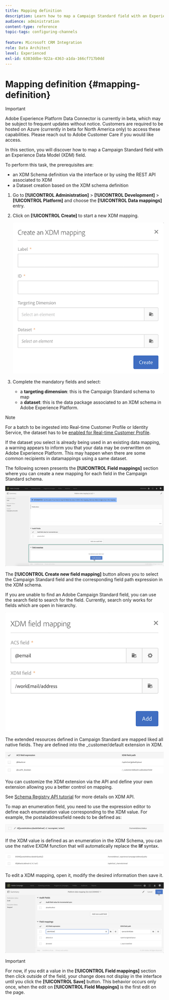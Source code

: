 ```yaml
---
title: Mapping definition
description: Learn how to map a Campaign Standard field with an Experience Data Model (XDM) field.
audience: administration
content-type: reference
topic-tags: configuring-channels

feature: Microsoft CRM Integration
role: Data Architect
level: Experienced
exl-id: 6383ddbe-922a-4363-a1da-166cf717b0dd
---
```

# Mapping definition {#mapping-definition}

>[!IMPORTANT]
>
>Adobe Experience Platform Data Connector is currently in beta, which may be subject to frequent updates without notice. Customers are required to be hosted on Azure (currently in beta for North America only) to access these capabilities. Please reach out to Adobe Customer Care if you would like access.

In this section, you will discover how to map a Campaign Standard field with an Experience Data Model (XDM) field.

To perform this task, the prerequisites are:

* an XDM Schema definition via the interface or by using the REST API associated to XDM
* a Dataset creation based on the XDM schema definition

1. Go to **[!UICONTROL Administration]** > **[!UICONTROL Development]** > **[!UICONTROL Platform]** and choose the **[!UICONTROL Data mappings]** entry.

1. Click on **[!UICONTROL Create]** to start a new XDM mapping.

    ![](assets/aep_createmapping.png)

1. Complete the mandatory fields and select:

    * a **targeting dimension**: this is the Campaign Standard schema to map
    * a **dataset**: this is the data package associated to an XDM schema in Adobe Experience Platform.

>[!NOTE]
>
>For a batch to be ingested into Real-time Customer Profile or Identity Service, the dataset has to be [enabled for Real-time Customer Profile](https://experienceleague.adobe.com/docs/experience-platform/rtcdp/intro/get-started.html).
>
>If the dataset you select is already being used in an existing data mapping, a warning appears to inform you that your data may be overwritten on Adobe Experience Platform. This may happen when there are some common recipients in datamappings using a same dataset.

The following screen presents the **[!UICONTROL Field mappings]** section where you can create a new mapping for each field in the Campaign Standard schema.

![](assets/aep_fieldmappings.png)

The **[!UICONTROL Create new field mapping]** button allows you to select the Campaign Standard field and the corresponding field path expression in the XDM schema.

If you are unable to find an Adobe Campaign Standard field, you can use the search field to search for the field. Currently, search only works for fields which are open in hierarchy.

![](assets/aep_mapfield.png)

The extended resources defined in Campaign Standard are mapped liked all native fields. They are defined into the _customer/default extension in XDM.

![](assets/aep_fieldscusmapping.png)

You can customize the XDM extension via the API and define your own extension allowing you a better control on mapping.

See [Schema Registry API tutorial](https://experienceleague.adobe.com/docs/experience-platform/xdm/api/getting-started.html) for more details on XDM API.

To map an enumeration field, you need to use the expression editor to define each enumeration value corresponding to the XDM value. For example, the postaladdressfield needs to be defined as:

![](assets/aep_enummapping.png)

If the XDM value is defined as an enumeration in the XDM Schema, you can use the native EXDM function that will automatically replace the **lif** syntax.

![](assets/aep_enummappingexdm.png)

To edit a XDM mapping, open it, modify the desired information then save it.

![](assets/aep_editmapping.png)

>[!IMPORTANT]
>
>For now, if you edit a value in the **[!UICONTROL Field mappings]** section then click outside of the field, your change does not display in the interface until you click the **[!UICONTROL Save]** button. This behavior occurs only once, when the edit on **[!UICONTROL Field Mappings]** is the first edit on the page.
